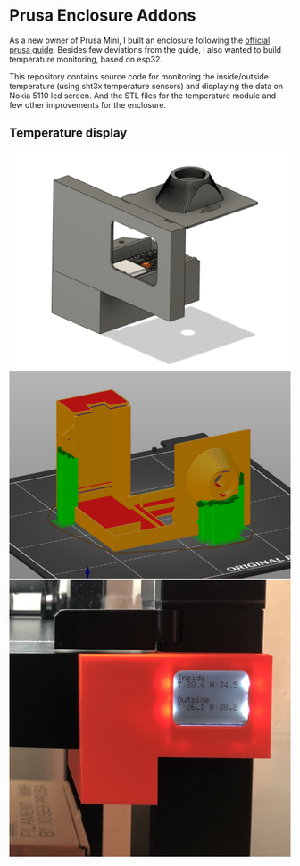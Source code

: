 # Prusa Enclosure Addons

As a new owner of Prusa Mini, I built an enclosure following the [official prusa guide](https://blog.prusaprinters.org/cheap-simple-3d-printer-enclosure/).
Besides few deviations from the guide, I also wanted to build temperature monitoring, based on esp32.

This repository contains source code for monitoring the inside/outside temperature (using sht3x temperature sensors) and displaying the data on Nokia 5110 lcd screen.
And the STL files for the temperature module and few other improvements for the enclosure.

## Temperature display
<img src="models/prusa-controls-v1.png"/>
<img src="models/prusa-controls-v1-sliced.png"/>
<img src="models/prusa-controls-v1-result.jpg"/>
